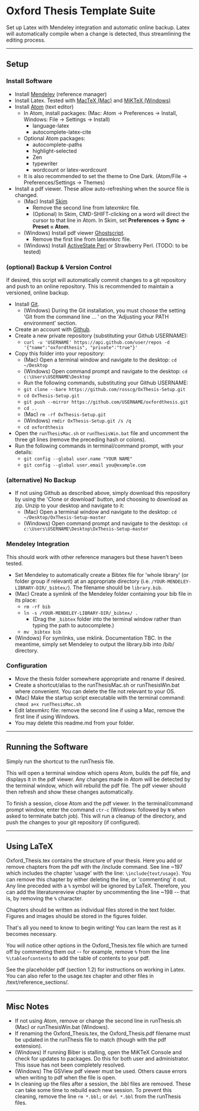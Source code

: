 # Oxford Thesis Template Suite

Set up Latex with Mendeley integration and automatic online backup. Latex will automatically compile when a change is detected, thus streamlining the editing process.

-----------------
## Setup

### Install Software

- Install [Mendeley](https://www.mendeley.com) (reference manager)
- Install Latex. Tested with [MacTeX (Mac)](http://www.tug.org/mactex/) and [MiKTeX (Windows)](https://miktex.org/download)
- Install [Atom](http://atom.io) (text editor)
  - In Atom, install packages: (Mac: Atom -> Preferences -> Install, Windows: File -> Settings -> Install)
    - language-latex
    - autocomplete-latex-cite
  - Optional Atom packages:
    - autocomplete-paths
    - highlight-selected
    - Zen
    - typewriter
    - wordcount or latex-wordcount
  - It is also recommended to set the theme to One Dark. (Atom/File -> Preferences/Settings -> Themes)
- Install a pdf viewer. These allow auto-refreshing when the source file is changed.
  - (Mac) Install [Skim](https://skim-app.sourceforge.io/)
      - Remove the second line from latexmkrc file.
      - (Optional) In Skim, CMD-SHIFT-clicking on a word will direct the cursor to that line in Atom. In Skim, set **Preferences -> Sync -> Preset = Atom**.
  - (Windows) Install pdf viewer [Ghostscript](www.ghostscript.com).
      - Remove the first line from latexmkrc file.
  - (Windows) Install [ActiveState Perl](https://www.activestate.com/products/activeperl/downloads/) or Strawberry Perl. (TODO: to be tested)


### (optional) Backup & Version Control

If desired, this script will automatically commit changes to a git repository and push to an online repository. This is recommended to maintain a versioned, online backup.

- Install [Git](https://git-scm.com/download).
  - (Windows) During the Git installation, you must choose the setting 'Git from the command line ... ' on the 'Adjusting your PATH environment' section.
- Create an account with [Github](https://github.com).
- Create a new private repository (substituting your Github USERNAME):
  - `curl -u 'USERNAME' https://api.github.com/user/repos -d '{"name":"oxfordthesis", "private":"true"}'`
- Copy this folder into your repository:
  - (Mac) Open a terminal window and navigate to the desktop: `cd ~/Desktop`
  - (Windows) Open command prompt and navigate to the desktop: `cd c:\Users\USERNAME\Desktop`
  - Run the following commands, substituting your Github USERNAME:
  - `git clone --bare https://github.com/rosscg/OxThesis-Setup.git`
  - `cd OxThesis-Setup.git`
  - `git push --mirror https://github.com/USERNAME/oxfordthesis.git`
  - `cd ..`
  - (Mac) `rm -rf OxThesis-Setup.git`
  - (Windows) `rmdir OxThesis-Setup.git /s /q`
  - `cd oxfordthesis`
- Open the `runThesisMac.sh` or `runThesisWin.bat` file and uncomment the three git lines (remove the preceding hash or colons).
- Run the following commands in terminal/command prompt, with your details:
  - `git config --global user.name "YOUR NAME"`
  - `git config --global user.email you@example.com`

### (alternative) No Backup

- If not using Github as described above, simply download this repository by using the 'Clone or download' button, and choosing to download as zip. Unzip to your desktop and navigate to it:
  - (Mac) Open a terminal window and navigate to the desktop: `cd ~/Desktop/OxThesis-Setup-master`
  - (Windows) Open command prompt and navigate to the desktop: `cd c:\Users\USERNAME\Desktop\OxThesis-Setup-master`


### Mendeley Integration

This should work with other reference managers but these haven't been tested.

- Set Mendeley to automatically create a Bibtex file for 'whole library' (or folder group if relevant) at an appropriate directory (i.e. `/YOUR-MENDELEY-LIBRARY-DIR/_bibtex/`). The filename should be `library.bib`.
- (Mac) Create a symlink of the Mendeley folder containing your bib file in its place:
  - `rm -rf bib`
  - `ln -s /YOUR-MENDELEY-LIBRARY-DIR/_bibtex/ .`
    - (Drag the `_bibtex` folder into the terminal window rather than typing the path to autocomplete.)
  - `mv _bibtex bib`
- (Windows) For symlinks, use mklink. Documentation TBC. In the meantime, simply set Mendeley to output the library.bib into /bib/ directory.


### Configuration

- Move the thesis folder somewhere appropriate and rename if desired.
- Create a shortcut/alias to the runThesisMac.sh or runThesisWin.bat where convenient. You can delete the  file not relevant to your OS.
- (Mac) Make the startup script executable with the terminal command: `chmod a+x runThesisMac.sh`
- Edit latexmkrc file: remove the second line if using a Mac, remove the first line if using Windows.
- You may delete this readme.md from your folder.

-----------------

## Running the Software
Simply run the shortcut to the runThesis file.

This will open a terminal window which opens Atom, builds the pdf file, and displays it in the pdf viewer. Any changes made in Atom will be detected by the terminal window, which will rebuild the pdf file. The pdf viewer should then refresh and show these changes automatically.

To finish a session, close Atom and the pdf viewer. In the terminal/command prompt window, enter the command `ctr-c` (Windows: followed by `N` when asked to terminate batch job).
This will run a cleanup of the directory, and push the changes to your git repository (if configured).

-----------------

## Using LaTeX

Oxford_Thesis.tex contains the structure of your thesis. Here you add or remove chapters from the pdf with the /include command. See line ~197 which includes the chapter 'usage' with the line:
`\include{text/usage}`.
You can remove this chapter by either deleting the line, or 'commenting' it out. Any line preceded with a `%` symbol will be ignored by LaTeX.
Therefore, you can add the literaturereview chapter by uncommenting the line ~198 -- that is, by removing the `%` character.

Chapters should be written as individual files stored in the text folder.
Figures and images should be stored in the figures folder.

That's all you need to know to begin writing! You can learn the rest as it becomes necessary.

You will notice other options in the Oxford_Thesis.tex file which are turned off by commenting them out -- for example, remove `%` from the line `%\tableofcontents` to add the table of contents to your pdf.

See the placeholder pdf (section 1.2) for instructions on working in Latex. You can also refer to the usage.tex chapter and other files in /text/reference_sections/.

-----------------

## Misc Notes
- If not using Atom, remove or change the second line in runThesis.sh (Mac) or runThesisWin.bat (Windows).
- If renaming the Oxford_Thesis.tex, the Oxford_Thesis.pdf filename must be updated in the runThesis file to match (though with the pdf extension).
- (Windows) If running Biber is stalling, open the MiKTeX Console and check for updates to packages. Do this for both user and administrator. This issue has not been completely resolved.
- (Windows) The GSView pdf viewer must be used. Others cause errors when writing to pdf when the file is open.
- In cleaning up the files after a session, the .bbl files are removed. These can take some time to rebuild each new session. To prevent this cleaning, remove the line `rm *.bbl;` or `del *.bbl` from the runThesis files.
